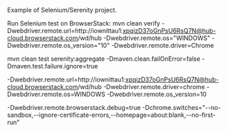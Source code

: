 Example of Selenium/Serenity project.


Run Selenium test on BrowserStack:
mvn clean verify -Dwebdriver.remote.url=http://iownittau1:xpqizD37oGnPsU6RsQ7N@hub-cloud.browserstack.com/wd/hub -Dwebdriver.remote.os="WINDOWS" -Dwebdriver.remote.os_version="10" -Dwebdriver.remote.driver=Chrome


mvn clean test serenity:aggregate -Dmaven.clean.failOnError=false 
-Dmaven.test.failure.ignore=true 


-Dwebdriver.remote.url=http://iownittau1:xpqizD37oGnPsU6RsQ7N@hub-cloud.browserstack.com/wd/hub
-Dwebdriver.remote.driver=chrome 
-Dwebdriver.remote.os=WINDOWS 
-Dwebdriver.remote.os_version=10 

-Dwebdriver.remote.browserstack.debug=true -Dchrome.switches="--no-sandbox,--ignore-certificate-errors,--homepage=about:blank,--no-first-run"